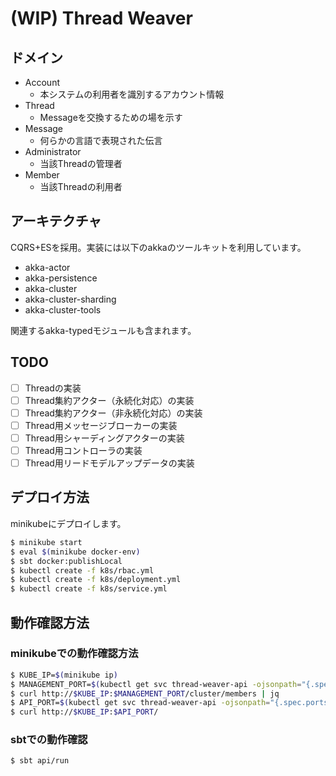 
# (WIP) Thread Weaver

## ドメイン

- Account
    - 本システムの利用者を識別するアカウント情報
- Thread
    - Messageを交換するための場を示す
- Message
    - 何らかの言語で表現された伝言
- Administrator
    - 当該Threadの管理者
- Member
    - 当該Threadの利用者

## アーキテクチャ

CQRS+ESを採用。実装には以下のakkaのツールキットを利用しています。

- akka-actor
- akka-persistence
- akka-cluster
- akka-cluster-sharding
- akka-cluster-tools

関連するakka-typedモジュールも含まれます。

## TODO

- [ ] Threadの実装
- [ ] Thread集約アクター（永続化対応）の実装
- [ ] Thread集約アクター（非永続化対応）の実装
- [ ] Thread用メッセージブローカーの実装
- [ ] Thread用シャーディングアクターの実装
- [ ] Thread用コントローラの実装
- [ ] Thread用リードモデルアップデータの実装

## デプロイ方法

minikubeにデプロイします。

```sh
$ minikube start
$ eval $(minikube docker-env)
$ sbt docker:publishLocal
$ kubectl create -f k8s/rbac.yml
$ kubectl create -f k8s/deployment.yml
$ kubectl create -f k8s/service.yml
```

## 動作確認方法

### minikubeでの動作確認方法

```sh
$ KUBE_IP=$(minikube ip)
$ MANAGEMENT_PORT=$(kubectl get svc thread-weaver-api -ojsonpath="{.spec.ports[?(@.name==\"management\")].nodePort}")
$ curl http://$KUBE_IP:$MANAGEMENT_PORT/cluster/members | jq
$ API_PORT=$(kubectl get svc thread-weaver-api -ojsonpath="{.spec.ports[?(@.name==\"api\")].nodePort}")
$ curl http://$KUBE_IP:$API_PORT/
```

### sbtでの動作確認

```sh
$ sbt api/run
```

